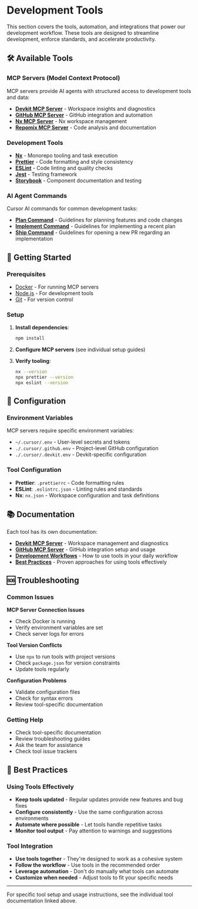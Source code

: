 # Development Tools

This section covers the tools, automation, and integrations that power our development workflow. These tools are designed to streamline development, enforce standards, and accelerate productivity.

## 🛠️ Available Tools

### MCP Servers (Model Context Protocol)

MCP servers provide AI agents with structured access to development tools and data:

- **[Devkit MCP Server](./devkit/mcp-proxy-architecture.md)** - Workspace insights and diagnostics
- **[GitHub MCP Server](./github-mcp-setup.md)** - GitHub integration and automation
- **[Nx MCP Server](https://nx.dev/docs/features/enhance-ai#setting-up-nx-mcp)** - Nx workspace management
- **[Repomix MCP Server](https://repomix.com/guide/)** - Code analysis and documentation

### Development Tools

- **[Nx](https://nx.dev)** - Monorepo tooling and task execution
- **[Prettier](https://prettier.io)** - Code formatting and style consistency
- **[ESLint](https://eslint.org)** - Code linting and quality checks
- **[Jest](https://jestjs.io)** - Testing framework
- **[Storybook](https://storybook.js.org)** - Component documentation and testing

### AI Agent Commands

Cursor AI commands for common development tasks:

- **[Plan Command](../../.cursor/commands/plan.md)** - Guidelines for planning features and code changes
- **[Implement Command](../../.cursor/commands/implement.md)** - Guidelines for implementing a recent plan
- **[Ship Command](../../.cursor/commands/ship.md)** - Guidelines for opening a new PR regarding an implementation

## 🚀 Getting Started

### Prerequisites

- [Docker](https://docs.docker.com/get-docker/) - For running MCP servers
- [Node.js](https://nodejs.org) - For development tools
- [Git](https://git-scm.com) - For version control

### Setup

1. **Install dependencies**:

   ```bash
   npm install
   ```

2. **Configure MCP servers** (see individual setup guides)

3. **Verify tooling**:
   ```bash
   nx --version
   npx prettier --version
   npx eslint --version
   ```

## 🔧 Configuration

### Environment Variables

MCP servers require specific environment variables:

- `~/.cursor/.env` - User-level secrets and tokens
- `./.cursor/.github.env` - Project-level GitHub configuration
- `./.cursor/.devkit.env` - Devkit-specific configuration

### Tool Configuration

- **Prettier**: `.prettierrc` - Code formatting rules
- **ESLint**: `.eslintrc.json` - Linting rules and standards
- **Nx**: `nx.json` - Workspace configuration and task definitions

## 📚 Documentation

Each tool has its own documentation:

- **[Devkit MCP Server](./devkit/mcp-proxy-architecture.md)** - Workspace management and diagnostics
- **[GitHub MCP Server](./github-mcp-setup.md)** - GitHub integration setup and usage
- **[Development Workflows](../development-workflows/)** - How to use tools in your daily workflow
- **[Best Practices](../best-practices/)** - Proven approaches for using tools effectively

## 🆘 Troubleshooting

### Common Issues

**MCP Server Connection Issues**

- Check Docker is running
- Verify environment variables are set
- Check server logs for errors

**Tool Version Conflicts**

- Use `npx` to run tools with project versions
- Check `package.json` for version constraints
- Update tools regularly

**Configuration Problems**

- Validate configuration files
- Check for syntax errors
- Review tool-specific documentation

### Getting Help

- Check tool-specific documentation
- Review troubleshooting guides
- Ask the team for assistance
- Check tool issue trackers

## 🎯 Best Practices

### Using Tools Effectively

- **Keep tools updated** - Regular updates provide new features and bug fixes
- **Configure consistently** - Use the same configuration across environments
- **Automate where possible** - Let tools handle repetitive tasks
- **Monitor tool output** - Pay attention to warnings and suggestions

### Tool Integration

- **Use tools together** - They're designed to work as a cohesive system
- **Follow the workflow** - Use tools in the recommended order
- **Leverage automation** - Don't do manually what tools can automate
- **Customize when needed** - Adjust tools to fit your specific needs

---

For specific tool setup and usage instructions, see the individual tool documentation linked above.
